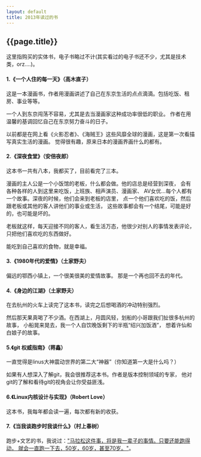 ```yaml
---
layout: default
title: 2013年读过的书
---
```


{{page.title}}
-----------------------

这里指购买的实体书，电子书略过不计(其实看过的电子书还不少，尤其是技术类，orz....)。

#### 1.《一个人住的每一天》（高木直子）

这是一本漫画书，作者用漫画讲述了自己在东京生活的点点滴滴。包括吃饭、租房、事业等等。

一个人到东京闯荡不容易，尤其是去当漫画家这种成功率很低的职业。
作者在用温馨的基调回忆自己在东京努力奋斗的日子。

以前都是在网上看《火影忍者》、《海贼王》这些风靡全球的漫画，这是第一次看描写真实生活的漫画。
觉得很有趣，原来日本的漫画界画什么的都有。


#### 2.《深夜食堂》（安倍夜郎）

这本书一共有八本，我都买了，目前看完了三本。

漫画的主人公是一个小饭馆的老板，什么都会做。他的店总是经营到深夜，
会有各种各样的人到这里来吃饭，上班族、相声演员、漫画家、
AV女优...每个人都有一个故事。深夜的时候，他们会来到老板的店里，
点一个他们喜欢吃的饭，然后跟老板或其他的客人讲他们的事业或生活，
这些故事都会有一个结尾，可能是好的，也可能是坏的。

老板就这样，每天迎接不同的客人，看生活万态，他很少对别人的事情发表评论，只把他们喜欢吃的东西做好。

能吃到自己喜欢的食物，就是幸福。

#### 3.《1980年代的爱情》（土家野夫）

偏远的鄂西小镇上，一个很美很美的爱情故事。
那是一个再也回不去的年代。

#### 4.《身边的江湖》（土家野夫）

在去杭州的火车上读完了这本书，读完之后想喝酒的冲动特别强烈。

然后那天果真喝了不少酒。在西湖上，月圆风轻，划船的小哥跟我们扯很多杭州的故事，
小船晃来晃去，我一个人自饮晚饭剩下的半瓶“绍兴加饭酒”，
想着许仙和白娘子的故事。

#### 5.《git 权威指南》（蒋鑫）

一直觉得是linus大神震动世界的第二大“神器”（你知道第一大是什么吗？）

如果有人想深入了解git，我会很推荐这本书。作者是版本控制领域的专家，
他对git的了解和看待git的视角会让你受益匪浅。

#### 6.《Linux内核设计与实现》（Robert Love）

这本书，我每年都会读一遍，每次都有新的收获。

#### 7.《当我谈跑步时我谈什么》（村上春树）

跑步+文艺的书，我说过：["马拉松这件事，将是我一辈子的事情。只要还能跑得动， 就会一直跑一下去，50岁，60岁，甚至70岁。"](http://byrlx.github.io/2013/10/30/%E7%AC%AC%E4%BA%8C%E6%AC%A1%E5%8C%97%E4%BA%AC%E9%A9%AC%E6%8B%89%E6%9D%BE.html)。
